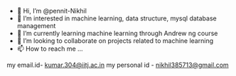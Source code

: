 - 👋 Hi, I’m @pennit-Nikhil
- 👀 I’m interested in machine learning, data structure, mysql database management
- 🌱 I’m currently learning machine learning through Andrew ng course
- 💞️ I’m looking to collaborate on projects related to machine learning 
- 📫 How to reach me ...

my email.id- kumar.304@iitj.ac.in
my personal id - nikhil385713@gmail.com

<!---
pennit-Nikhil/pennit-Nikhil is a ✨ special ✨ repository because its `README.md` (this file) appears on your GitHub profile.
You can click the Preview link to take a look at your changes.
--->
